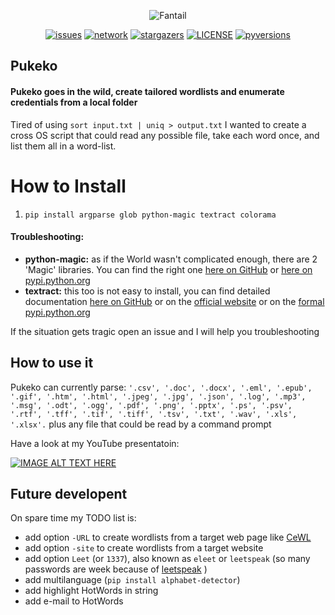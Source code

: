 <p align="center">
<img alt="Fantail" src="http://www.gisbornespecials.co.nz/assets/ZOO/ZOO-Pukeko-800461.jpg" />
<p align="center">
<a href="https://github.com/francesco1119/Pukeko/issues"><img alt="issues" src="https://img.shields.io/github/issues/francesco1119/Pukeko.svg"></a>
<a href="https://github.com/francesco1119/Pukeko/network"><img alt="network" src="https://img.shields.io/github/forks/francesco1119/Pukeko.svg"></a>
<a href="https://github.com/francesco1119/Pukeko/stargazers"><img alt="stargazers" src="https://img.shields.io/github/stars/francesco1119/Pukeko.svg"></a>
<a href="https://github.com/francesco1119/Pukeko/blob/master/LICENSE"><img alt="LICENSE" src="https://img.shields.io/github/license/francesco1119/Pukeko.svg"></a>
<a href="https://github.com/francesco1119/Pukeko"><img alt="pyversions" src="https://img.shields.io/pypi/pyversions/Pukeko.svg"></a>
</p>
</p>

## Pukeko
#### Pukeko goes in the wild, create tailored wordlists and enumerate credentials from a local folder

Tired of using `sort input.txt | uniq > output.txt` I wanted to create a cross OS script that could read any possible file, take each word once, and list them all in a word-list. 

How to Install
======

1) `pip install argparse glob python-magic textract colorama`

#### Troubleshooting:

- **python-magic:** as if the World wasn't complicated enough, there are 2 'Magic' libraries. You can find the right one [here on GitHub](https://github.com/ahupp/python-magic) or [here on pypi.python.org](https://pypi.python.org/pypi/python-magic/)
- **textract:** this too is not easy to install, you can find detailed documentation [here on GitHub](https://github.com/deanmalmgren/textract) or on the [official website](https://textract.readthedocs.io/en/stable/index.html) or on the [formal pypi.python.org](https://pypi.python.org/pypi/textract) 

If the situation gets tragic open an issue and I will help you troubleshooting 

How to use it 
------

Pukeko can currently parse: `'.csv', '.doc', '.docx', '.eml', '.epub', '.gif', '.htm', '.html', '.jpeg', '.jpg', '.json', '.log', '.mp3', '.msg', '.odt', '.ogg', '.pdf', '.png', '.pptx', '.ps', '.psv', '.rtf', '.tff', '.tif', '.tiff', '.tsv', '.txt', '.wav', '.xls', '.xlsx'.` plus any file that could be read by a command prompt

Have a look at my YouTube presentatoin:

[![IMAGE ALT TEXT HERE](https://github.com/francesco1119/Pukeko/blob/master/Capture.PNG?raw=true)](https://youtu.be/CD1zNNGDrUQ)

Future developent
------
On spare time my TODO list is:

* add option `-URL` to create wordlists from a target web page like [CeWL](https://github.com/digininja/CeWL)
* add option `-site` to create wordlists from a target website
* add option `Leet` (or `1337`), also known as `eleet` or `leetspeak` (so many passwords are week because of  [leetspeak](https://optimwise.com/passwords-with-simple-character-substitution-are-weak/) )
* add multilanguage (`pip install alphabet-detector`)
* add highlight HotWords in string
* add e-mail to HotWords

